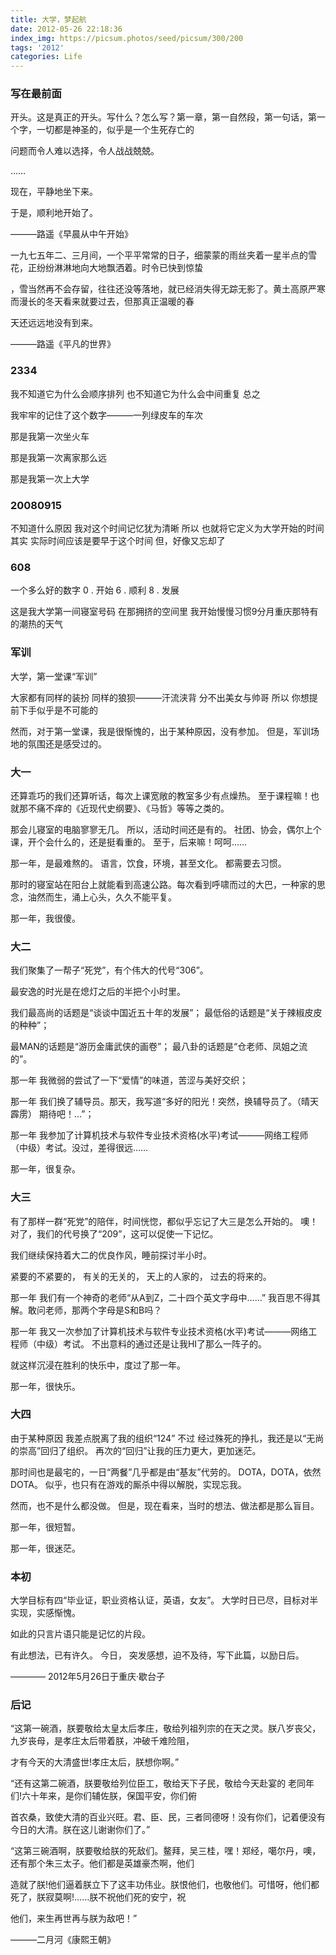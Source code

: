 ```yaml
---
title: 大学，梦起航
date: 2012-05-26 22:18:36
index_img: https://picsum.photos/seed/picsum/300/200
tags: '2012'
categories: Life
---
```

### 写在最前面

开头。这是真正的开头。写什么？怎么写？第一章，第一自然段，第一句话，第一个字，一切都是神圣的，似乎是一个生死存亡的

问题而令人难以选择，令人战战兢兢。
<!-- more -->
……

现在，平静地坐下来。

于是，顺利地开始了。

———路遥《早晨从中午开始》

一九七五年二、三月间，一个平平常常的日子，细蒙蒙的雨丝夹着一星半点的雪花，正纷纷淋淋地向大地飘洒着。时令已快到惊蛰

，雪当然再不会存留，往往还没等落地，就已经消失得无踪无影了。黄土高原严寒而漫长的冬天看来就要过去，但那真正温暖的春

天还远远地没有到来。

———路遥《平凡的世界》

### 2334

我不知道它为什么会顺序排列
也不知道它为什么会中间重复
总之

我牢牢的记住了这个数字———一列绿皮车的车次

那是我第一次坐火车

那是我第一次离家那么远

那是我第一次上大学

### 20080915
不知道什么原因
我对这个时间记忆犹为清晰
所以
也就将它定义为大学开始的时间
其实
实际时间应该是要早于这个时间
 但，好像又忘却了

### 608
一个多么好的数字
0 . 开始
6 . 顺利
8 . 发展

这是我大学第一间寝室号码
在那拥挤的空间里
 我开始慢慢习惯9分月重庆那特有的潮热的天气

### 军训

大学，第一堂课“军训”

大家都有同样的装扮
同样的狼狈———汗流浃背
分不出美女与帅哥
所以
你想提前下手似乎是不可能的

然而，对于第一堂课，我是很惭愧的，出于某种原因，没有参加。
但是，军训场地的氛围还是感受过的。

### 大一
还算乖巧的我们还算听话，每次上课宽敞的教室多少有点燥热。
 至于课程嘛！也就那不痛不痒的《近现代史纲要》、《马哲》等等之类的。

那会儿寝室的电脑寥寥无几。
所以，活动时间还是有的。
社团、协会，偶尔上个课，开个会什么的，还是挺看重的。
 至于，后来嘛！呵呵……

那一年，是最难熬的。
语言，饮食，环境，甚至文化。
 都需要去习惯。

那时的寝室站在阳台上就能看到高速公路。每次看到呼啸而过的大巴，一种家的思念，油然而生，涌上心头，久久不能平复。

那一年，我很傻。

### 大二
我们聚集了一帮子“死党”，有个伟大的代号“306”。

最安逸的时光是在熄灯之后的半把个小时里。

我们最高尚的话题是“谈谈中国近五十年的发展”；
 最低俗的话题是“关于辣椒皮皮的种种”；

最MAN的话题是“游历金庸武侠的画卷”；
 最八卦的话题是“仓老师、凤姐之流的”。

那一年
 我微弱的尝试了一下“爱情”的味道，苦涩与美好交织；

那一年
我们换了辅导员。那天，我写道“多好的阳光！突然，换辅导员了。（晴天霹雳） 期待吧！…”；

那一年
我参加了计算机技术与软件专业技术资格(水平)考试———网络工程师（中级）考试。没过，差得很远……

那一年，很复杂。

### 大三
有了那样一群“死党”的陪伴，时间恍惚，都似乎忘记了大三是怎么开始的。
噢！对了，我们的代号换了“209”，这可以促使一下记忆。

我们继续保持着大二的优良作风，睡前探讨半小时。

紧要的不紧要的，
有关的无关的，
天上的人家的，
过去的将来的。

那一年
我们有一个神奇的老师“从A到Z，二十四个英文字母中……”
我百思不得其解。敢问老师，那两个字母是S和B吗？

那一年
我又一次参加了计算机技术与软件专业技术资格(水平)考试———网络工程师（中级）考试。
不出意料的通过还是让我HI了那么一阵子的。

就这样沉浸在胜利的快乐中，度过了那一年。

那一年，很快乐。

### 大四
由于某种原因
我差点脱离了我的组织“124”
不过
经过殊死的挣扎，我还是以“无尚的崇高”回归了组织。
 再次的“回归”让我的压力更大，更加迷茫。

那时间也是最宅的，一日“两餐”几乎都是由“基友”代劳的。
DOTA，DOTA，依然DOTA。
 似乎，也只有在游戏的厮杀中得以解脱，实现忘我。

然而，也不是什么都没做。
 但是，现在看来，当时的想法、做法都是那么盲目。

那一年，很短暂。

那一年，很迷茫。

### 本初
大学目标有四“毕业证，职业资格认证，英语，女友”。
 大学时日已尽，目标对半实现，实感惭愧。

如此的只言片语只能是记忆的片段。

有此想法，已有许久。
今日，
突发感想，迫不及待，写下此篇，以励日后。

———— 2012年5月26日于重庆·歇台子

### 后记
“这第一碗酒，朕要敬给太皇太后孝庄，敬给列祖列宗的在天之灵。朕八岁丧父，九岁丧母，是孝庄太后带着朕，冲破千难险阻，

才有今天的大清盛世!孝庄太后，朕想你啊。”

“还有这第二碗酒，朕要敬给列位臣工，敬给天下子民，敬给今天赴宴的 老同年们!六十年来，是你们辅佐朕，保国平安，你们俯

首农桑，致使大清的百业兴旺。君、臣、民，三者同德呀！没有你们，记着便没有今日的大清。朕在这儿谢谢你们了。”

“这第三碗酒啊，朕要敬给朕的死敌们。鳌拜，吴三桂，嘿！郑经，噶尔丹，噢，还有那个朱三太子。他们都是英雄豪杰啊，他们

造就了朕!他们逼着朕立下了这丰功伟业。朕恨他们，也敬他们。可惜呀，他们都死了，朕寂莫啊!……朕不祝他们死的安宁，祝

他们，来生再世再与朕为敌吧！”

———二月河《康熙王朝》